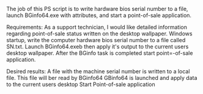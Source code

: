 The job of this PS script is to write hardware bios serial number to a file, launch BGinfo64.exe with attributes, and start a point-of-sale application.

Requirements:
As a support technician, I would like detailed information regarding point-of-sale status written on the desktop wallpaper. Windows startup, write the computer hardware bios serial number to a file called SN.txt. Launch BGinfo64.exeb then apply it's output to the current users desktop wallpaper. After the BGinfo task is completed start point=-of-sale application.

Desired results:
A file with the machine serial number is written to a local file. This file will ber read by BGinfo64
GBinfo64 is launched and apply data to the current users desktop
Start Point-of-sale application

